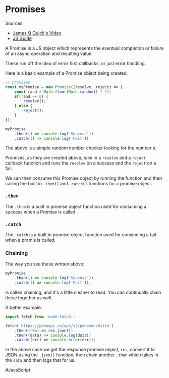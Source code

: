 # Promises

Sources
- [James Q Quick's Video](https://youtu.be/670f71LTWpM)
- [JS Guide](https://developer.mozilla.org/en-US/docs/Web/JavaScript/Guide/Using_promises)

A Promise is a JS object which represents the eventual completion or failure of an async operation and resulting value.

These run off the idea of error first callbacks, or just error handling. 

Here is a basic example of a Promise object being created.

```javascript
// promises
const myPromise = new Promise((resolve, reject) => {
    const rand = Math.floor(Math.random() * 2);
    if(rand == 0) {
        resolve();
    } else {
        reject();
    }
});

myPromise
    .then(() => console.log('Success'))
    .catch(() => console.log('Fail'));
```

The above is a simple random number checker looking for the number `0`.

Promises, as they are created above, take in a `resolve` and a `reject` callback function and runs the `resolve` on a success and the `reject` on a fail. 

We can then consume this Promise object by running the function and then calling the built in `.then()` and `.catch()` functions for a promise object.

### `.then`

The `.then` is a built in promise object function used for consuming a success when a Promise is called. 

### `.catch`

The `.catch` is a built in promise object function used for consuming a fail when a promis is called. 

### Chaining

The way you see these written above:

```javascript
myPromise
    .then(() => console.log('Success'))
    .catch(() => console.log('Fail'));
```

is called chaining, and it's a little cleaner to read. You can continually chain these together as well. 

A better example:

```javascript
import fetch from 'node-fetch';

fetch('https://pokeapi.co/api/v2/pokemon/ditto')
    .then((res) => res.json())
    .then((data) => console.log(data))
    .catch((err) => console.error(err));
```

In the above case we get the response promise object, `res`, convert it to JSON using the `.json()` function, then chain another `.then` which takes in the `data` and then logs that for us.

#JavaScript